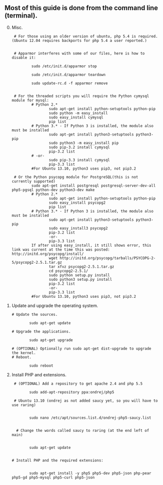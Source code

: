 ## Most of this guide is done from the command line (terminal).

0. Misc.

        # For those using an older version of ubuntu, php 5.4 is required. (Ubuntu 12.04 requires backports for php 5.4 a user reported.)  
        

        # Apparmor interferes with some of our files, here is how to disable it:  
        
                sudo /etc/init.d/apparmor stop  
                
                sudo /etc/init.d/apparmor teardown  
                
                sudo update-rc.d -f apparmor remove  
                

        # For the threaded scripts you will require the Python cymysql module for mysql:
                # Python 2.*
                        sudo apt-get install python-setuptools python-pip
                        sudo python -m easy_install
                        sudo easy_install cymysql
                        pip list
                # Python 3.* - If Python 3 is installed, the module also must be installed
                        sudo apt-get install python3-setuptools python3-pip
                        sudo python3 -m easy_install pip
                        sudo pip-3.2 install cymysql
                        pip-3.2 list
                # -or-
                        sudo pip-3.3 install cymysql
                        pip-3.3 list
                #For Ubuntu 13.10, python3 uses pip3, not pip3.2

        # Or the Python psycopg module for PostgreSQL(this is not currently supported)
                sudo apt-get install postgresql postgresql-server-dev-all php5-pgsql python-dev python3-dev make
                # Python 2.*
                        sudo apt-get install python-setuptools python-pip
                        sudo easy_install psycopg2
                        pip list
                # Python 3.* - If Python 3 is installed, the module also must be installed
                        sudo apt-get install python3-setuptools python3-pip
                        sudo easy_install3 psycopg2
                        pip-3.2 list
                        -or-
                        pip-3.3 list
                If after using easy_install, it still shows error, this link was current at the time this was posted: http://initd.org/psycopg/install/
                        wget http://initd.org/psycopg/tarballs/PSYCOPG-2-5/psycopg2-2.5.1.tar.gz
                        tar xfvz psycopg2-2.5.1.tar.gz
                        cd psycopg2-2.5.1/
                        sudo python setup.py install
                        sudo python3 setup.py install
                        pip-3.2 list
                        -or-
                        pip-3.3 list
                #For Ubuntu 13.10, python3 uses pip3, not pip3.2
                
                
 1. Update and upgrade the operating system.

        # Update the sources.  
        
                sudo apt-get update  
                
        # Upgrade the applications.  
        
                sudo apt-get upgrade  
                
        # (OPTIONAL) Optionally run sudo apt-get dist-upgrade to upgrade the kernel.
        # Reboot.  
        
                sudo reboot
                
 2. Install PHP and extensions.

         # (OPTIONAL) Add a repository to get apache 2.4 and php 5.5  
         
                sudo add-apt-repository ppa:ondrej/php5  
                
         # Ubuntu 13.10 (ondrej as not added saucy yet, so you will have to use raring)
                
                
                sudo nano /etc/apt/sources.list.d/ondrej-php5-saucy.list  
                        
                        
          # Change the words called saucy to raring (at the end left of main)  
                        
                        
                sudo apt-get update  
                

        # Install PHP and the required extensions:    
        
        
                sudo apt-get install -y php5 php5-dev php5-json php-pear php5-gd php5-mysql php5-curl php5-json  
                




